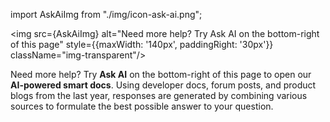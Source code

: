 import AskAiImg from "./img/icon-ask-ai.png";

<div class="banner-column-container">
<div class="banner-column-left" style={{flex: '0.5'}}>

<img src={AskAiImg} alt="Need more help? Try Ask AI on the bottom-right of this page" style={{maxWidth: '140px', paddingRight: '30px'}} className="img-transparent"/>

</div>
<div class="banner-column-right">

Need more help? Try **Ask AI** on the bottom-right of this page to open our **AI-powered smart docs**. Using developer docs, forum posts, and product blogs from the last year, responses are generated by combining various sources to formulate the best possible answer to your question.

</div>
</div>

